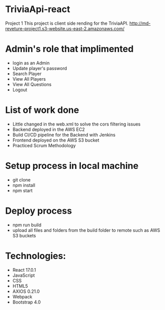 # TriviaApi-react
Project 1
This project is client side rending for the TriviaAPI.
http://md-reveture-project1.s3-website.us-east-2.amazonaws.com/
# Admin's role that implimented 
- login as an Admin
- Update player's password 
- Search Player 
- View All Players
- View All Questions 
- Logout 
# List of work done 
- Little changed in the web.xml to solve the cors filtering issues
- Backend deployed in the AWS EC2
- Build CI/CD pipeline for the Backend with Jenkins 
- Frontend deployed on the AWS S3 bucket
- Practiced Scrum Methodology 
# Setup process in local machine 
- git clone 
- npm install 
- npm start 
# Deploy process
- npm run build 
- upload all files and folders from the build folder to remote such as AWS S3 buckets 
# Technologies:
- React 17.0.1
- JavaScript 
- CSS
- HTML5
- AXIOS 0.21.0
- Webpack 
- Bootstrap 4.0
